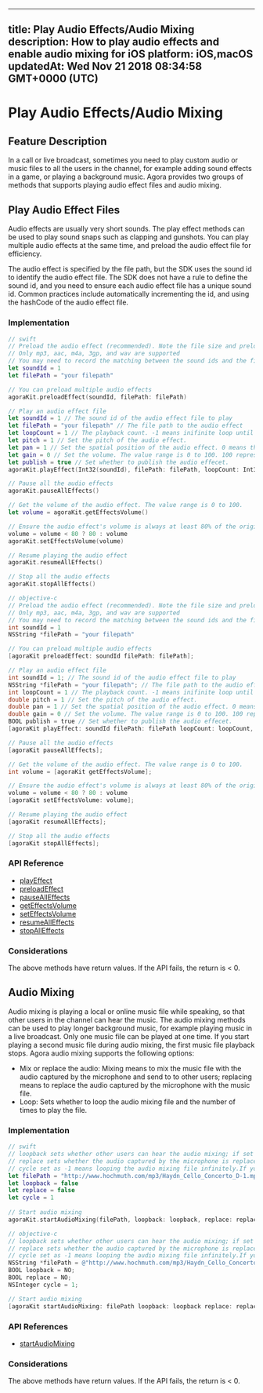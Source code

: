 
---
title: Play Audio Effects/Audio Mixing
description: How to play audio effects and enable audio mixing for iOS
platform: iOS,macOS
updatedAt: Wed Nov 21 2018 08:34:58 GMT+0000 (UTC)
---
# Play Audio Effects/Audio Mixing
## Feature Description
In a call or live broadcast, sometimes you need to play custom audio or music files to all the users in the channel, for example adding sound effects in a game, or playing a background music. Agora provides two groups of methods that supports playing audio effect files and audio mixing.
## Play Audio Effect Files

Audio effects are usually very short sounds. The play effect methods can be used to play sound snaps such as clapping and gunshots. You can play multiple audio effects at the same time, and preload the audio effect file for efficiency.

 The audio effect is specified by the file path, but the SDK uses the sound id to identify the audio effect file. The SDK does not have a rule to define the sound id, and you need to ensure each audio effect file has a unique sound id. Common practices include automatically incrementing the id, and using the hashCode of the audio effect file.

### Implementation

```swift
// swift
// Preload the audio effect (recommended). Note the file size and preload the file before joining the channel.
// Only mp3, aac, m4a, 3gp, and wav are supported
// You may need to record the matching between the sound ids and the file paths.
let soundId = 1
let filePath = "your filepath"

// You can preload multiple audio effects
agoraKit.preloadEffect(soundId, filePath: filePath)

// Play an audio effect file
let soundId = 1 // The sound id of the audio effect file to play
let filePath = "your filepath" // The file path to the audio effect
let loopCount = 1 // The playback count. -1 means inifinite loop until stopEffect() or stopAllEffects() is called.
let pitch = 1 // Set the pitch of the audio effect.
let pan = 1 // Set the spatial position of the audio effect. 0 means the audio effect shows ahead.
let gain = 0 // Set the volume. The value range is 0 to 100. 100 represents the original volume.
let publish = true // Set whether to publish the audio effecet.
agoraKit.playEffect(Int32(soundId), filePath: filePath, loopCount: Int32(loopCount), pitch: pitch, pan: pan, gain: gain, publish: publish)

// Pause all the audio effects
agoraKit.pauseAllEffects()

// Get the volume of the audio effect. The value range is 0 to 100.
let volume = agoraKit.getEffectsVolume()

// Ensure the audio effect's volume is always at least 80% of the original volume.
volume = volume < 80 ? 80 : volume
agoraKit.setEffectsVolume(volume)

// Resume playing the audio effect
agoraKit.resumeAllEffects()

// Stop all the audio effects
agoraKit.stopAllEffects()
```

```objective-c
// objective-c
// Preload the audio effect (recommended). Note the file size and preload the file before joining the channel.
// Only mp3, aac, m4a, 3gp, and wav are supported
// You may need to record the matching between the sound ids and the file paths.
int soundId = 1
NSString *filePath = "your filepath"

// You can preload multiple audio effects
[agoraKit preloadEffect: soundId filePath: filePath];

// Play an audio effect file
int soundId = 1; // The sound id of the audio effect file to play
NSString *filePath = "your filepath"; // The file path to the audio effect
int loopCount = 1 // The playback count. -1 means inifinite loop until stopEffect() or stopAllEffects() is called.
double pitch = 1 // Set the pitch of the audio effect.
double pan = 1 // Set the spatial position of the audio effect. 0 means the audio effect shows ahead.
double gain = 0 // Set the volume. The value range is 0 to 100. 100 represents the original volume.
BOOL publish = true // Set whether to publish the audio effecet.
[agoraKit playEffect: soundId filePath: filePath loopCount: loopCount, pitch: pitch, pan: pan, gain: gain, publish: publish];

// Pause all the audio effects
[agoraKit pauseAllEffects];

// Get the volume of the audio effect. The value range is 0 to 100.
int volume = [agoraKit getEffectsVolume];

// Ensure the audio effect's volume is always at least 80% of the original volume.
volume = volume < 80 ? 80 : volume
[agoraKit setEffectsVolume: volume];

// Resume playing the audio effect
[agoraKit resumeAllEffects];

// Stop all the audio effects
[agoraKit stopAllEffects];
```

### API Reference

- [playEffect](https://docs.agora.io/en/Voice/API%20Reference/oc/Classes/AgoraRtcEngineKit.html#//api/name/playEffect:filePath:loopCount:pitch:pan:gain:)
- [preloadEffect](https://docs.agora.io/en/Voice/API%20Reference/oc/Classes/AgoraRtcEngineKit.html#//api/name/preloadEffect:filePath:)
- [pauseAllEffects](https://docs.agora.io/en/Voice/API%20Reference/oc/Classes/AgoraRtcEngineKit.html#//api/name/pauseAllEffects)
- [getEffectsVolume](https://docs.agora.io/en/Voice/API%20Reference/oc/Classes/AgoraRtcEngineKit.html#//api/name/getEffectsVolume)
- [setEffectsVolume](https://docs.agora.io/en/Voice/API%20Reference/oc/Classes/AgoraRtcEngineKit.html#//api/name/setEffectsVolume:)
- [resumeAllEffects](https://docs.agora.io/en/Voice/API%20Reference/oc/Classes/AgoraRtcEngineKit.html#//api/name/resumeAllEffects)
- [stopAllEffects](https://docs.agora.io/en/Voice/API%20Reference/oc/Classes/AgoraRtcEngineKit.html#//api/name/stopAllEffects)

### Considerations

The above methods have return values. If the API fails, the return is < 0.

## Audio Mixing

Audio mixing is playing a local or online music file while speaking, so that other users in the channel can hear the music. The audio mixing methods can be used to play longer background music, for example playing music in a live broadcast. Only one music file can be played at one time. If you start playing a second music file during audio mixing, the first music file playback stops.
Agora audio mixing supports the following options:

- Mix or replace the audio: Mixing means to mix the music file with the audio captured by the microphone and send to to other users; replacing means to replace the audio captured by the microphone with the music file.
- Loop: Sets whether to loop the audio mixing file and the number of times to play the file.

### Implementation

```swift
// swift
// loopback sets whether other users can hear the audio mixing; if set to true, only the local user can hear the audio mixing.
// replace sets whether the audio captured by the microphone is replaced by the audio mixing file. 
// cycle set as -1 means looping the audio mixing file infinitely.If you use a positive integer, it represents the number of times to play the file.
let filePath = "http://www.hochmuth.com/mp3/Haydn_Cello_Concerto_D-1.mp3"
let loopback = false
let replace = false 
let cycle = 1 
  
// Start audio mixing
agoraKit.startAudioMixing(filePath, loopback: loopback, replace: replace, cycle: cycle)
```

```objective-c
// objective-c
// loopback sets whether other users can hear the audio mixing; if set to YES, only the local user can hear the audio mixing.
// replace sets whether the audio captured by the microphone is replaced by the audio mixing file. 
// cycle set as -1 means looping the audio mixing file infinitely.If you use a positive integer, it represents the number of times to play the file.
NSString *filePath = @"http://www.hochmuth.com/mp3/Haydn_Cello_Concerto_D-1.mp3";
BOOL loopback = NO;
BOOL replace = NO;
NSInteger cycle = 1;

// Start audio mixing
[agoraKit startAudioMixing: filePath loopback: loopback replace: replace cycle: cycle];
```



### API References

- [startAudioMixing](https://docs.agora.io/en/Voice/API%20Reference/oc/Classes/AgoraRtcEngineKit.html#//api/name/startAudioMixing:loopback:replace:cycle:)

### Considerations

The above methods have return values. If the API fails, the return is < 0.
